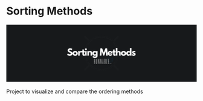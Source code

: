 # Sorting Methods
![Banner](/Sorting_App.png?raw=true)

Project to visualize and compare the ordering methods
